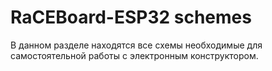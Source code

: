 # RaCEBoard-ESP32 schemes
В данном разделе находятся все схемы необходимые для самостоятельной работы с электронным конструктором.
 
